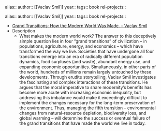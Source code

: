 alias::
author:: [[Vaclav Smil]]
year::
tags:: book
rel-projects::

alias::
author:: [[Vaclav Smil]]
year::
tags:: book
rel-projects::

- [Grand Transitions: How the Modern World Was Made. – Vaclav Smil](https://vaclavsmil.com/2021/03/05/grand-transitions-how-the-modern-world-was-made/)
- Description
	- What makes the modern world work? The answer to this deceptively simple question lies in four “grand transitions” of civilization – in populations, agriculture, energy, and economics – which have transformed the way we live. Societies that have undergone all four transitions emerge into an era of radically different population dynamics, food surpluses (and waste), abundant energy use, and expanding economic opportunities. Simultaneously, in other parts of the world, hundreds of millions remain largely untouched by these developments. Through erudite storytelling, Vaclav Smil investigates the fascinating and complex interactions of these transitions. He argues that the moral imperative to share modernity’s benefits has become more acute with increasing economic inequality, but addressing this imbalance would make it exceedingly difficult to implement the changes necessary for the long-term preservation of the environment. Thus, managing the fifth transition – environmental changes from natural-resource depletion, biodiversity loss, and global warming – will determine the success or eventual failure of the grand transitions that have made the world we live in today.
